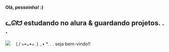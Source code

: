 **Olá, pessoinha! :)**

ᓚᘏᗢ estudando no alura & guardando projetos. . .
 -
 ![](https://media.tenor.com/s-L_uMgbNr0AAAAM/yae-miko-yae-miko-genshin.gif)
ㅤ(./ ๑•ᴗ•๑ \.) ¸.• *. . . seja bem-vindo!! 
